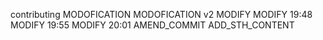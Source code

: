 contributing
MODOFICATION
MODOFICATION v2
MODIFY
MODIFY 19:48
MODIFY 19:55
MODIFY 20:01
AMEND_COMMIT
ADD_STH_CONTENT
